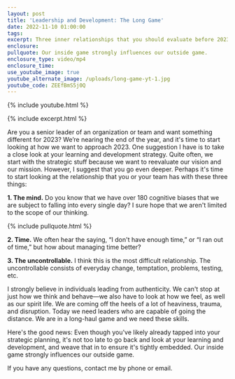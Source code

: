 ```yaml
---
layout: post
title: 'Leadership and Development: The Long Game'
date: 2022-11-10 01:00:00
tags:
excerpt: Three inner relationships that you should evaluate before 2023.
enclosure:
pullquote: Our inside game strongly influences our outside game.
enclosure_type: video/mp4
enclosure_time:
use_youtube_image: true
youtube_alternate_image: /uploads/long-game-yt-1.jpg
youtube_code: ZEEfBmS5j0Q
---
```

{% include youtube.html %}

{% include excerpt.html %}

Are you a senior leader of an organization or team and want something different for 2023? We’re nearing the end of the year, and it's time to start looking at how we want to approach 2023. One suggestion I have is to take a close look at your learning and development strategy. Quite often, we start with the strategic stuff because we want to reevaluate our vision and our mission. However, I suggest that you go even deeper. Perhaps it's time to start looking at the relationship that you or your team has with these three things:

**1\. The mind.** Do you know that we have over 180 cognitive biases that we are subject to falling into every single day? I sure hope that we aren't limited to the scope of our thinking.

{% include pullquote.html %}

**2\. Time.** We often hear the saying, “I don't have enough time,” or “I ran out of time,” but how about managing time better?&nbsp;

**3\. The uncontrollable.** I think this is the most difficult relationship. The uncontrollable consists of everyday change, temptation, problems, testing, etc.&nbsp;

I strongly believe in individuals leading from authenticity. We can't stop at just how we think and behave—we also have to look at how we feel, as well as our spirit life. We are coming off the heels of a lot of heaviness, trauma, and disruption. Today we need leaders who are capable of going the distance. We are in a long-haul game and we need these skills.&nbsp;

Here's the good news: Even though you've likely already tapped into your strategic planning, it's not too late to go back and look at your learning and development, and weave that in to ensure it's tightly embedded. Our inside game strongly influences our outside game.

If you have any questions, contact me by phone or email.

&nbsp;